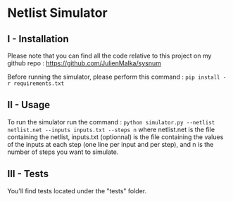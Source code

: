 Netlist Simulator
========

I - Installation 
---

Please note that you can find all the code relative to this project on my github repo : https://github.com/JulienMalka/sysnum

Before running the simulator, please perform this command :
```pip install -r requirements.txt```

II - Usage 
--

To run the simulator run the command :
```python simulator.py --netlist netlist.net --inputs inputs.txt --steps n```
where netlist.net is the file containing the netlist, inputs.txt (optionnal) is the file containing the values of the inputs at each step (one line per input and per step), and n is the number of steps you want to simulate.

III - Tests
---

You'll find tests located under the "tests" folder. 


